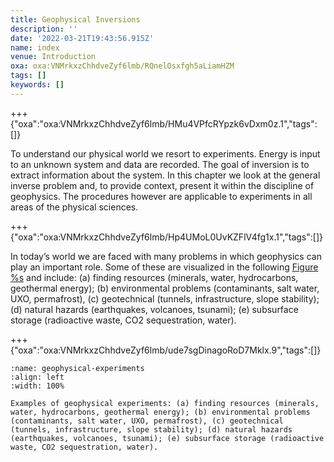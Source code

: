 ```yaml
---
title: Geophysical Inversions
description: ''
date: '2022-03-21T19:43:56.915Z'
name: index
venue: Introduction
oxa: oxa:VNMrkxzChhdveZyf6lmb/RQnelOsxfgh5aLiamHZM
tags: []
keywords: []
---
```


+++ {"oxa":"oxa:VNMrkxzChhdveZyf6lmb/HMu4VPfcRYpzk6vDxm0z.1","tags":[]}

To understand our physical world we resort to experiments. Energy is input to an unknown system and data are recorded. The goal of inversion is to extract information about the system. In this chapter we look at the general inverse problem and, to provide context, present it within the discipline of geophysics. The procedures however are applicable to experiments in all areas of the physical sciences.

+++ {"oxa":"oxa:VNMrkxzChhdveZyf6lmb/Hp4UMoL0UvKZFlV4fg1x.1","tags":[]}

In today’s world we are faced with many problems in which geophysics can play an important role. Some of these are visualized in the following [Figure %s](#geophysical-experiments) and include: (a) finding resources (minerals, water, hydrocarbons, geothermal energy); (b) environmental problems (contaminants, salt water, UXO, permafrost), (c) geotechnical (tunnels, infrastructure, slope stability); (d) natural hazards (earthquakes, volcanoes, tsunami); (e) subsurface storage (radioactive waste, CO2 sequestration, water).

+++ {"oxa":"oxa:VNMrkxzChhdveZyf6lmb/ude7sgDinagoRoD7Mklx.9","tags":[]}

```{figure} images/VNMrkxzChhdveZyf6lmb-ude7sgDinagoRoD7Mklx-v9.png
:name: geophysical-experiments
:align: left
:width: 100%

Examples of geophysical experiments: (a) finding resources (minerals, water, hydrocarbons, geothermal energy); (b) environmental problems (contaminants, salt water, UXO, permafrost), (c) geotechnical (tunnels, infrastructure, slope stability); (d) natural hazards (earthquakes, volcanoes, tsunami); (e) subsurface storage (radioactive waste, CO2 sequestration, water).
```
